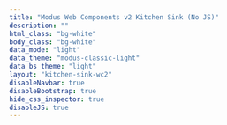 ```yaml
---
title: "Modus Web Components v2 Kitchen Sink (No JS)"
description: ""
html_class: "bg-white"
body_class: "bg-white"
data_mode: "light"
data_theme: "modus-classic-light"
data_bs_theme: "light"
layout: "kitchen-sink-wc2"
disableNavbar: true
disableBootstrap: true
hide_css_inspector: true
disableJS: true
---
```

